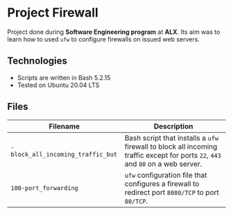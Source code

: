 # Project Firewall
Project done during **Software Engineering program** at **ALX**.
Its aim was to learn how to used `ufw` to configure firewalls on issued web servers.

## Technologies
* Scripts are written in Bash 5.2.15
* Tested on Ubuntu 20.04 LTS

## Files

| Filename | Description |
| -------- | ----------- |
| `-block_all_incoming_traffic_but` | Bash script that installs a `ufw` firewall to block all incoming traffic except for ports `22`, `443` and `80` on a web server. |
| `100-port_forwarding` | `ufw` configuration file that configures a firewall to redirect port `8080/TCP` to port `80/TCP`. |
